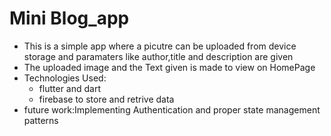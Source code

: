 # Mini Blog_app

* This is a simple app where a picutre can be uploaded from device storage and paramaters like author,title and description are given
* The uploaded image and the Text given is made to view on HomePage
* Technologies Used:
    - flutter and dart
    - firebase to store and retrive data
* future work:Implementing Authentication and proper state management patterns
